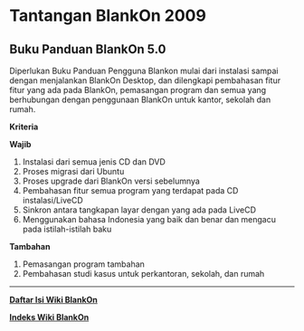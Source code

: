 # Tantangan BlankOn 2009

## Buku Panduan BlankOn 5.0
Diperlukan Buku Panduan Pengguna Blankon mulai dari instalasi sampai dengan menjalankan BlankOn Desktop, dan dilengkapi pembahasan fitur fitur yang ada
pada BlankOn, pemasangan program dan semua yang berhubungan dengan penggunaan BlankOn untuk kantor, sekolah dan rumah.

**Kriteria**

**Wajib**
   1.	Instalasi dari semua jenis CD dan DVD
   2. Proses migrasi dari Ubuntu
   3. Proses upgrade dari BlankOn versi sebelumnya
   4. Pembahasan fitur semua program yang terdapat pada CD instalasi/LiveCD
   5. Sinkron antara tangkapan layar dengan yang ada pada LiveCD
   6. Menggunakan bahasa Indonesia yang baik dan benar dan mengacu pada istilah-istilah baku


**Tambahan**
 1. Pemasangan program tambahan
  2. Pembahasan studi kasus untuk perkantoran, sekolah, dan rumah
    


---
[**Daftar Isi Wiki BlankOn**](/DaftarIsi/README.md)
 
[**Indeks Wiki BlankOn**](/Indeks.md)



